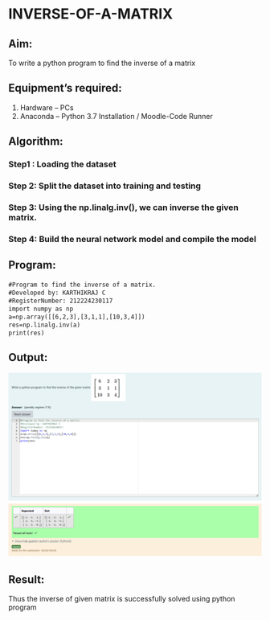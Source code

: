 # INVERSE-OF-A-MATRIX
## Aim:
To write a python program to find the inverse of a matrix
## Equipment’s required:
1. 	Hardware – PCs
2. 	Anaconda – Python 3.7 Installation / Moodle-Code Runner
## Algorithm:
### Step1 : Loading the dataset
### Step 2: Split the dataset into training and testing
### Step 3: Using the np.linalg.inv(), we can inverse the given matrix.
### Step 4: Build the neural network model and compile the model

## Program:
```
#Program to find the inverse of a matrix.
#Developed by: KARTHIKRAJ C
#RegisterNumber: 212224230117
import numpy as np
a=np.array([[6,2,3],[3,1,1],[10,3,4]])
res=np.linalg.inv(a)
print(res)

```
## Output:
![alt text](<Screenshot 2025-03-25 160443.png>)
## Result:
Thus the inverse of given matrix is successfully solved using python program

